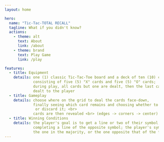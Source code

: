```yaml
---
layout: home

hero:
  name: "Tic-Tac-TOTAL RECALL"
  tagline: What if you didn't know?
  actions:
    - theme: alt
      text: About
      link: /about
    - theme: brand
      text: Play Game
      link: /play

features:
  - title: Equipment
    details: one (1) classic Tic-Tac-Toe board and a deck of ten (10) cards,
             consisting of five (5) "X" cards and five (5) "O" cards;
             during play, all cards but one are dealt, then the last card is
             dealt to the player
  - title: Gameplay
    details: choose where on the grid to deal the cards face-down,
             finally seeing which card remains and choosing whether to deal it face-up
              or discard it; <br>
             cards are then revealed <br> (edges -> corners -> center) with bidding between reveals
  - title: Winning Conditions
    details: the player's goal is to get a line or two of their symbol, without
             completing a line of the opposite symbol; the player's symbol is
             the one in the majority, or the one opposite that of the final card
---
```


<!--
Copyright (c) 2025 Kevin Damm
MIT License

Permission is hereby granted, free of charge, to any person obtaining a copy
of this software and associated documentation files (the "Software"), to deal
in the Software without restriction, including without limitation the rights
to use, copy, modify, merge, publish, distribute, sublicense, and/or sell
copies of the Software, and to permit persons to whom the Software is
furnished to do so, subject to the following conditions:

The above copyright notice and this permission notice shall be included in all
copies or substantial portions of the Software.

THE SOFTWARE IS PROVIDED "AS IS", WITHOUT WARRANTY OF ANY KIND, EXPRESS OR
IMPLIED, INCLUDING BUT NOT LIMITED TO THE WARRANTIES OF MERCHANTABILITY,
FITNESS FOR A PARTICULAR PURPOSE AND NONINFRINGEMENT. IN NO EVENT SHALL THE
AUTHORS OR COPYRIGHT HOLDERS BE LIABLE FOR ANY CLAIM, DAMAGES OR OTHER
LIABILITY, WHETHER IN AN ACTION OF CONTRACT, TORT OR OTHERWISE, ARISING FROM,
OUT OF OR IN CONNECTION WITH THE SOFTWARE OR THE USE OR OTHER DEALINGS IN THE
SOFTWARE.
-->

<!--@include: ./rules.md-->
